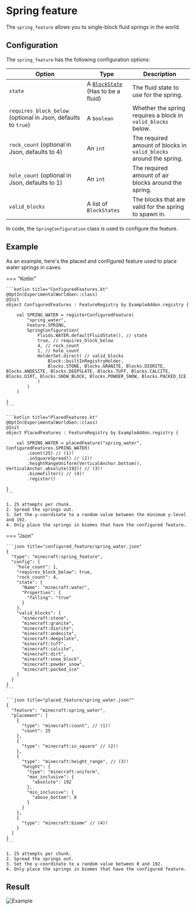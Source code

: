 # Spring feature

The `spring_feature` allows you to single-block fluid springs in the world.

## Configuration

The `spring_feature` has the following configuration options:

| Option                                                        | Type                                                       | Description                                                        |
|---------------------------------------------------------------|------------------------------------------------------------|--------------------------------------------------------------------|
| `state`                                                       | A [`BlockState`](../../block-state.md) (Has to be a fluid) | The fluid state to use for the spring.                             |
| `requires_block_below` (optional in Json, defaults to `true`) | A `boolean`                                                | Whether the spring requires a block in `valid_blocks` below.       |
| `rock_count` (optional in Json, defaults to 4)                | An `int`                                                   | The required amount of blocks in `valid_blocks` around the spring. |
| `hole_count` (optional in Json, defaults to 1)                | An `int`                                                   | The required amount of air blocks around the spring.               |
| `valid_blocks`                                                | A list of `BlockStates`                                    | The blocks that are valid for the spring to spawn in.              |

In code, the `SpringConfiguration` class is used to configure the feature.

## Example

As an example, here's the placed and configured feature used to place water springs in caves.

=== "Kotlin"

    ```kotlin title="ConfiguredFeatures.kt"
    @OptIn(ExperimentalWorldGen::class)
    @Init
    object ConfiguredFeatures : FeatureRegistry by ExampleAddon.registry {
    
        val SPRING_WATER = registerConfiguredFeature(
            "spring_water",
            Feature.SPRING,
            SpringConfiguration(
                Fluids.WATER.defaultFluidState(), // state
                true, // requires_block_below
                4, // rock_count
                1, // hole_count
                HolderSet.direct( // valid_blocks
                    Block::builtInRegistryHolder,
                    Blocks.STONE, Blocks.GRANITE, Blocks.DIORITE, Blocks.ANDESITE, Blocks.DEEPSLATE, Blocks.TUFF, Blocks.CALCITE, Blocks.DIRT, Blocks.SNOW_BLOCK, Blocks.POWDER_SNOW, Blocks.PACKED_ICE
                )
            )
        )
    
    }
    ```
    
    ```kotlin title="PlacedFeatures.kt"
    @OptIn(ExperimentalWorldGen::class)
    @Init
    object PlacedFeatures : FeatureRegistry by ExampleAddon.registry {
    
        val SPRING_WATER = placedFeature("spring_water", ConfiguredFeatures.SPRING_WATER)
            .count(25) // (1)!
            .inSquareSpread() // (2)!
            .heightRangeUniform(VerticalAnchor.bottom(), VerticalAnchor.absolute(192)) // (3)!
            .biomeFilter() // (4)!
            .register()
    
    }
    ```
    
    1. 25 attempts per chunk.
    2. Spread the springs out.
    3. Set the y-coordinate to a random value between the minimum y-level and 192.
    4. Only place the springs in biomes that have the configured feature.

=== "Json"

    ```json title="configured_feature/spring_water.json"
    {
      "type": "minecraft:spring_feature",
      "config": {
        "hole_count": 1,
        "requires_block_below": true,
        "rock_count": 4,
        "state": {
          "Name": "minecraft:water",
          "Properties": {
            "falling": "true"
          }
        },
        "valid_blocks": [
          "minecraft:stone",
          "minecraft:granite",
          "minecraft:diorite",
          "minecraft:andesite",
          "minecraft:deepslate",
          "minecraft:tuff",
          "minecraft:calcite",
          "minecraft:dirt",
          "minecraft:snow_block",
          "minecraft:powder_snow",
          "minecraft:packed_ice"
        ]
      }
    }
    ```
    
    ```json title="placed_feature/spring_water.json""
    {
      "feature": "minecraft:spring_water",
      "placement": [
        {
          "type": "minecraft:count", // (1)!
          "count": 25
        },
        {
          "type": "minecraft:in_square" // (2)!
        },
        {
          "type": "minecraft:height_range", // (3)!
          "height": {
            "type": "minecraft:uniform",
            "max_inclusive": {
              "absolute": 192
            },
            "min_inclusive": {
              "above_bottom": 0
            }
          }
        },
        {
          "type": "minecraft:biome" // (4)!
        }
      ]
    }
    ```

    1. 25 attempts per chunk.
    2. Spread the springs out.
    3. Set the y-coordinate to a random value between 0 and 192.
    4. Only place the springs in biomes that have the configured feature.

## Result

![Example](https://i.imgur.com/z29PhOL.png)